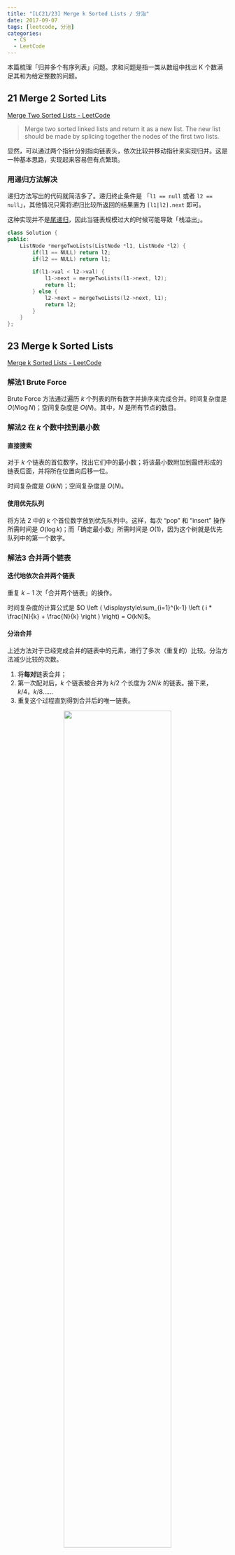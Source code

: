 ```yaml
---
title: "[LC21/23] Merge k Sorted Lists / 分治"
date: 2017-09-07
tags: [leetcode, 分治]
categories:
  - CS
  - LeetCode
---
```


本篇梳理「归并多个有序列表」问题。求和问题是指一类从数组中找出 K 个数满足其和为给定整数的问题。

<!-- more -->


## 21 Merge 2 Sorted Lits

[Merge Two Sorted Lists - LeetCode](https://leetcode.com/problems/merge-two-sorted-lists)
> Merge two sorted linked lists and return it as a new list. The new list should be made by splicing together the nodes of the first two lists.

显然，可以通过两个指针分别指向链表头，依次比较并移动指针来实现归并。这是一种基本思路，实现起来容易但有点繁琐。

### 用递归方法解决

递归方法写出的代码就简洁多了。递归终止条件是 「`l1 == null` 或者 `l2 == null`」，其他情况只需将递归比较所返回的结果置为 `[l1|l2].next` 即可。

这种实现并不是[尾递归](https://zh.wikipedia.org/wiki/尾调用)，因此当链表规模过大的时候可能导致「栈溢出」。

```c++
class Solution {
public:
    ListNode *mergeTwoLists(ListNode *l1, ListNode *l2) {
        if(l1 == NULL) return l2;
        if(l2 == NULL) return l1;
        
        if(l1->val < l2->val) {
            l1->next = mergeTwoLists(l1->next, l2);
            return l1;
        } else {
            l2->next = mergeTwoLists(l2->next, l1);
            return l2;
        }
    }
};
```

## 23 Merge k Sorted Lists

[Merge k Sorted Lists - LeetCode](https://leetcode.com/problems/merge-k-sorted-lists)

### 解法1 Brute Force

Brute Force 方法通过遍历 $k$ 个列表的所有数字并排序来完成合并。时间复杂度是 $O(N \log{N})$；空间复杂度是 $O(N)$。其中，$N$ 是所有节点的数目。

### 解法2 在 $k$ 个数中找到最小数

#### 直接搜索

对于 $k$ 个链表的首位数字，找出它们中的最小数；将该最小数附加到最终形成的链表后面，并将所在位置向后移一位。

时间复杂度是 $O(kN)$；空间复杂度是 $O(N)$。

#### 使用优先队列

将方法 2 中的 $k$ 个首位数字放到优先队列中。这样，每次 “pop” 和 “insert” 操作所需时间是 $O(\log{k})$；而「确定最小数」所需时间是 $O(1)$，因为这个树就是优先队列中的第一个数字。

### 解法3 合并两个链表

#### 迭代地依次合并两个链表

重复 $k-1$ 次「合并两个链表」的操作。

时间复杂度的计算公式是 $O \left ( \displaystyle\sum_{i=1}^{k-1} \left ( i * \frac{N}{k} + \frac{N}{k} \right )  \right) = O(kN)$。

#### 分治合并

上述方法对于已经完成合并的链表中的元素，进行了多次（重复的）比较。分治方法减少比较的次数。

1. 将**每对**链表合并；
2. 第一次配对后，$k$ 个链表被合并为 $k/2$ 个长度为 $2N/k$ 的链表。接下来，$k/4$，$k/8$……
3. 重复这个过程直到得到合并后的唯一链表。

<div align="center"><img src="{{ site.baseurl }}/images/2017/10/k_lists_divide_and_conquer.png" width="70%"></div>

分治方法将时间复杂度减小到 $O(N \log{k})$。